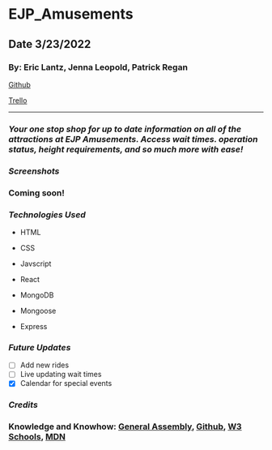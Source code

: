 # EJP_Amusements

## Date 3/23/2022

### By: Eric Lantz, Jenna Leopold, Patrick Regan


[Github](https://github.com/pregan23/EJP_Amusements)

[Trello](https://trello.com/b/mbNYhFNh/theme-park)



---

### **_Your one stop shop for up to date information on all of the attractions at EJP Amusements.  Access wait times. operation status, height requirements, and so much more with ease!_**

### **_Screenshots_**

### Coming soon!


### **_Technologies Used_**

- HTML

- CSS

- Javscript

- React

- MongoDB

- Mongoose

- Express



### **_Future Updates_**

- [ ] Add new rides
- [ ] Live updating wait times
- [x] Calendar for special events
<!-- - [x] ~~Strikethrough~~ Items Also -->

### **_Credits_**



### **Knowledge and Knowhow**: [General Assembly](https://generalassemb.ly/), [Github](https://github.com/), [W3 Schools](https://www.w3schools.com/), [MDN](https://developer.mozilla.org/en-US/)